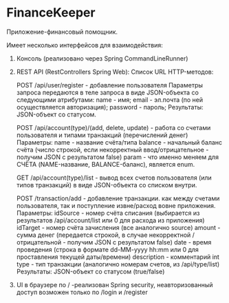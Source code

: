 # FinanceKeeper
Приложение-финансовый помощник. 

Имеет несколько интерфейсов для взаимодействия:

1) Консоль (реализовано через Spring CommandLineRunner)

2) REST API (RestControllers Spring Web):
   Список URL HTTP-методов:
   
   POST /api/user/register - добавление пользователя
   Параметры запроса передаются в теле запроса в виде JSON-объекта со следующими атрибутами:
     name - имя;
     email - эл.почта (по ней осуществляется авторизация);
     password - пароль;
   Результаты:
   JSON-объект со статусом.

   POST /api/account(type)/(add, delete, update) - работа со счетами пользователя и типами транзакций (перечислений денег)
   Параметры:
     name - название счёта/типа
     balance - начальный баланс счёта (число строкой, если некорректный ввод/отрицательное - получим JSON с результатом false)
     param - что именно меняем для СЧЁТА (NAME-название, BALANCE-баланс), является enum.

   GET /api/account(type)/list - вывод всех счетов пользователя (или типов транзакций) в виде JSON-объекта со списком внутри.

   POST /transaction/add - добавление транзакции. как между счетами пользователя, так и поступление извне/расход вовне приложения.
   Параметры:
     idSource - номер счёта списания (выбирается из результатов /api/account/list или 0 для расхода из приложения)
     idTarget - номер счёта зачисления (все аналогично source)
     amount - сумма денег (передается строкой, в случае некорректной /отрицательной - получим JSON с результатом false)
     date - время проведения (строка в формате dd-MM-yyyy hh:mm или 0 для проставления текущей даты/времени)
     description - комментарий
     int type - тип транзакции (аналогично номерам счетов, из /api/type/list)
   Результаты:
   JSON-объект со статусом (true/false)

3) UI в браузере по /
      -реализован Spring security, неавторизованный доступ возможен только по /login и /register

   
